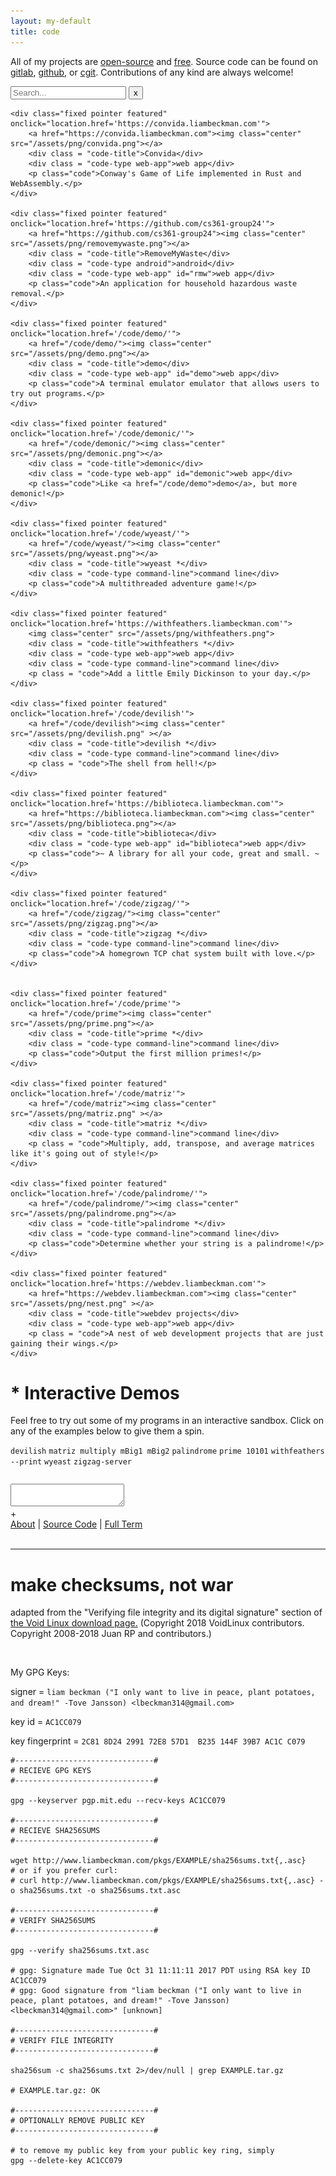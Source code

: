 ```yaml
---
layout: my-default
title: code
---
```


<div class="rainbow-box">
    <p>All of my projects are <a href="https://opensource.org/osd-annotated">open-source</a> and <a href="https://www.gnu.org/philosophy/free-sw.en.html">free</a>. Source code can be found on <a href="https://gitlab.com/lbeckman314/">gitlab</a>, <a href="https://github.com/lbeckman314">github</a>, or <a href="https://git.liambeckman.com">cgit</a>. Contributions of any kind are always welcome!</p>
</div>

<div class="inline-content">
    <input id="program-search" type="text_input" name="search" placeholder="Search...">
    <button id="clear">x</button>
</div>

<div class="container">

    <div class="fixed pointer featured" onclick="location.href='https://convida.liambeckman.com'">
        <a href="https://convida.liambeckman.com"><img class="center" src="/assets/png/convida.png"></a>
        <div class = "code-title">Convida</div>
        <div class = "code-type web-app">web app</div>
        <p class="code">Conway's Game of Life implemented in Rust and WebAssembly.</p>
    </div>

    <div class="fixed pointer featured" onclick="location.href='https://github.com/cs361-group24'">
        <a href="https://github.com/cs361-group24"><img class="center" src="/assets/png/removemywaste.png"></a>
        <div class = "code-title">RemoveMyWaste</div>
        <div class = "code-type android">android</div>
        <div class = "code-type web-app" id="rmw">web app</div>
        <p class="code">An application for household hazardous waste removal.</p>
    </div>

    <div class="fixed pointer featured" onclick="location.href='/code/demo/'">
        <a href="/code/demo/"><img class="center" src="/assets/png/demo.png"></a>
        <div class = "code-title">demo</div>
        <div class = "code-type web-app" id="demo">web app</div>
        <p class="code">A terminal emulator emulator that allows users to try out programs.</p>
    </div>

    <div class="fixed pointer featured" onclick="location.href='/code/demonic/'">
        <a href="/code/demonic/"><img class="center" src="/assets/png/demonic.png"></a>
        <div class = "code-title">demonic</div>
        <div class = "code-type web-app" id="demonic">web app</div>
        <p class="code">Like <a href="/code/demo">demo</a>, but more demonic!</p>
    </div>

    <div class="fixed pointer featured" onclick="location.href='/code/wyeast/'">
        <a href="/code/wyeast/"><img class="center" src="/assets/png/wyeast.png"></a>
        <div class = "code-title">wyeast *</div>
        <div class = "code-type command-line">command line</div>
        <p class="code">A multithreaded adventure game!</p>
    </div>

    <div class="fixed pointer featured" onclick="location.href='https://withfeathers.liambeckman.com'">
        <img class="center" src="/assets/png/withfeathers.png">
        <div class = "code-title">withfeathers *</div>
        <div class = "code-type web-app">web app</div>
        <div class = "code-type command-line">command line</div>
        <p class = "code">Add a little Emily Dickinson to your day.</p>
    </div>

    <div class="fixed pointer featured" onclick="location.href='/code/devilish'">
        <a href="/code/devilish"><img class="center" src="/assets/png/devilish.png" ></a>
        <div class = "code-title">devilish *</div>
        <div class = "code-type command-line">command line</div>
        <p class = "code">The shell from hell!</p>
    </div>

    <div class="fixed pointer featured" onclick="location.href='https://biblioteca.liambeckman.com'">
        <a href="https://biblioteca.liambeckman.com"><img class="center" src="/assets/png/biblioteca.png"></a>
        <div class = "code-title">biblioteca</div>
        <div class = "code-type web-app" id="biblioteca">web app</div>
        <p class="code">~ A library for all your code, great and small. ~</p>
    </div>

    <div class="fixed pointer featured" onclick="location.href='/code/zigzag/'">
        <a href="/code/zigzag/"><img class="center" src="/assets/png/zigzag.png"></a>
        <div class = "code-title">zigzag *</div>
        <div class = "code-type command-line">command line</div>
        <p class="code">A homegrown TCP chat system built with love.</p>
    </div>


    <div class="fixed pointer featured" onclick="location.href='/code/prime'">
        <a href="/code/prime"><img class="center" src="/assets/png/prime.png"></a>
        <div class = "code-title">prime *</div>
        <div class = "code-type command-line">command line</div>
        <p class="code">Output the first million primes!</p>
    </div>

    <div class="fixed pointer featured" onclick="location.href='/code/matriz'">
        <a href="/code/matriz"><img class="center" src="/assets/png/matriz.png" ></a>
        <div class = "code-title">matriz *</div>
        <div class = "code-type command-line">command line</div>
        <p class = "code">Multiply, add, transpose, and average matrices like it's going out of style!</p>
    </div>

    <div class="fixed pointer featured" onclick="location.href='/code/palindrome/'">
        <a href="/code/palindrome/"><img class="center" src="/assets/png/palindrome.png"></a>
        <div class = "code-title">palindrome *</div>
        <div class = "code-type command-line">command line</div>
        <p class="code">Determine whether your string is a palindrome!</p>
    </div>

    <div class="fixed pointer featured" onclick="location.href='https://webdev.liambeckman.com'">
        <a href="https://webdev.liambeckman.com"><img class="center" src="/assets/png/nest.png" ></a>
        <div class = "code-title">webdev projects</div>
        <div class = "code-type web-app">web app</div>
        <p class = "code">A nest of web development projects that are just gaining their wings.</p>
    </div>

</div>

# * Interactive Demos

Feel free to try out some of my programs in an interactive sandbox. Click on any of the examples below to give them a spin.


<div class="demo-examples-container">
    <code class="demo-examples">devilish</code>
    <code class="demo-examples">matriz multiply mBig1 mBig2</code>
    <code class="demo-examples">palindrome</code>
    <code class="demo-examples">prime 10101</code>
    <code class="demo-examples">withfeathers --print</code>
    <code class="demo-examples">wyeast</code>
    <code class="demo-examples">zigzag-server</code>
</div>

<pre id="info"></pre>
<div id="terminal">
    <textarea class="terminals"></textarea>
</div>
<script src="/assets/js/demo.js"></script>
<script type="text/javascript">MYLIBRARY.init(["prime 10101"]);</script>

<div id="button-container">
    <span id="duplicate-terminal">+</span>
    <div class="what-is-this">
        <a href="/code/demo">About</a>
        |
        <a href="https://github.com/lbeckman314/demo">Source Code</a>
        |
        <a href="https://liambeckman.com/code/term">Full Term</a>
    </div>
</div>

<br />

<hr />

<h1 id="security">make checksums, not war</h1>

adapted from the "Verifying file integrity and its digital signature" section of <a href="https://www.voidlinux.org/download/#verifying-file-integrity-and-its-digital-signature">the Void Linux download page.</a> (Copyright 2018 VoidLinux contributors. Copyright 2008-2018 Juan RP and contributors.)

<br />

My GPG Keys:

signer = `liam beckman ("I only want to live in peace, plant potatoes, and dream!" -Tove Jansson) <lbeckman314@gmail.com>`

key id = `AC1CC079`

key fingerprint = `2C81 8D24 2991 72E8 57D1  B235 144F 39B7 AC1C C079`


```shell
#-------------------------------#
# RECIEVE GPG KEYS
#-------------------------------#

gpg --keyserver pgp.mit.edu --recv-keys AC1CC079

#-------------------------------#
# RECIEVE SHA256SUMS
#-------------------------------#

wget http://www.liambeckman.com/pkgs/EXAMPLE/sha256sums.txt{,.asc}
# or if you prefer curl:
# curl http://www.liambeckman.com/pkgs/EXAMPLE/sha256sums.txt{,.asc} -o sha256sums.txt -o sha256sums.txt.asc

#-------------------------------#
# VERIFY SHA256SUMS
#-------------------------------#

gpg --verify sha256sums.txt.asc

# gpg: Signature made Tue Oct 31 11:11:11 2017 PDT using RSA key ID AC1CC079
# gpg: Good signature from "liam beckman ("I only want to live in peace, plant potatoes, and dream!" -Tove Jansson) <lbeckman314@gmail.com>" [unknown]

#-------------------------------#
# VERIFY FILE INTEGRITY
#-------------------------------#

sha256sum -c sha256sums.txt 2>/dev/null | grep EXAMPLE.tar.gz

# EXAMPLE.tar.gz: OK

#-------------------------------#
# OPTIONALLY REMOVE PUBLIC KEY
#-------------------------------#

# to remove my public key from your public key ring, simply
gpg --delete-key AC1CC079
```


<script>
    // wait until the DOM before starting buttons
    document.addEventListener('DOMContentLoaded', bindButtons);

function bindButtons() {
    let rmw = document.getElementById('rmw');
    rmw.onclick = function(e) {
        // https://stackoverflow.com/questions/2385113/howto-div-with-onclick-inside-another-div-with-onclick-javascript
        if (!e) var e = window.event;
        e.cancelBubble = true;
        if (e.stopPropagation) e.stopPropagation();
        location.href='https://removemywaste.liambeckman.com/';
    }
}

$(document).ready(function() {
    $("#program-search").on("input", function(){
        console.log(this.value);
        let value = this.value;
        iter(value);
    });

    $("#clear").click(function() {
        $("#program-search")[0].value = "";
        let val = $("#program-search")[0].value;
        console.log("value:", val);
        iter("");
    });

    function iter(value){
        $(".featured").each(function() {
            if (this.outerHTML.includes(value)) {
                console.log("this:", this.outerHTML);
                $(this).css("display", "unset");
            }
            else {
                $(this).css("display", "none");
            }
        });
    }
});
</script>
